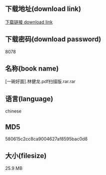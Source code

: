 ## 下载地址(download link)
[下载链接 download link](https://voluble-croquembouche-d321dc.netlify.app/?s=%5B%E4%B8%80%E7%A2%97%E5%A5%BD%E9%9D%A2%5D.%E6%9E%97%E5%81%A5%E9%BE%99.pdf%E6%89%AB%E6%8F%8F%E7%89%88.rar)

## 下载密码(download password)
8078

## 名称(book name)
[一碗好面].林健龙.pdf扫描版.rar.rar

## 语言(language)
chinese

## MD5
580615c2cc8ca9004627af8595bac0d8

## 大小(filesize)
25.9 MB
